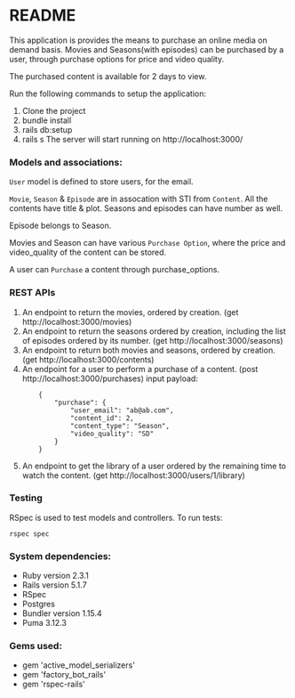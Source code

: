 # README

This application is provides the means to purchase an online media on demand basis. Movies and Seasons(with episodes) can be purchased by a user, through purchase options for price and video quality.

The purchased content is available for 2 days to view.

Run the following commands to setup the application:

1. Clone the project
2. bundle install
3. rails db:setup
4. rails s
The server will start running on http://localhost:3000/

### Models and associations:

`User` model is defined to store users, for the email.

`Movie`, `Season` & `Episode` are in assocation with STI from `Content`. All the contents have title & plot. Seasons and episodes can have number as well.

Episode belongs to Season.

Movies and Season can have various `Purchase Option`, where the price and video_quality of the content can be stored.

A user can `Purchase` a content through purchase_options.

### REST APIs
1. An endpoint to return the movies, ordered by creation. (get http://localhost:3000/movies)
2. An endpoint to return the seasons ordered by creation, including the list of episodes ordered by its number. (get http://localhost:3000/seasons)
3. An endpoint to return both movies and seasons, ordered by creation. (get http://localhost:3000/contents)
4. An endpoint for a user to perform a purchase of a content.
    (post http://localhost:3000/purchases)
    input payload:
    ```
        {
            "purchase": {
                "user_email": "ab@ab.com",
                "content_id": 2,
                "content_type": "Season",
                "video_quality": "SD"
            }
        }
    ```
5. An endpoint to get the library of a user ordered by the remaining time to watch the content. (get http://localhost:3000/users/1/library)


### Testing
RSpec is used to test models and controllers. To run tests:

`rspec spec`

### System dependencies:

- Ruby version 2.3.1
- Rails version 5.1.7
- RSpec
- Postgres
- Bundler version 1.15.4
- Puma 3.12.3

### Gems used:
- gem 'active_model_serializers'
- gem 'factory_bot_rails'
- gem 'rspec-rails'
